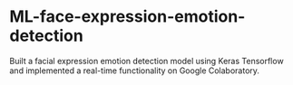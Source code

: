 # ML-face-expression-emotion-detection
Built a facial expression emotion detection model using Keras Tensorflow and implemented a real-time functionality on Google Colaboratory.
